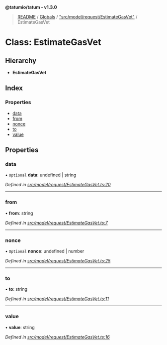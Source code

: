 **@tatumio/tatum - v1.3.0**

> [README](../README.md) / [Globals](../globals.md) / ["src/model/request/EstimateGasVet"](../modules/_src_model_request_estimategasvet_.md) / EstimateGasVet

# Class: EstimateGasVet

## Hierarchy

* **EstimateGasVet**

## Index

### Properties

* [data](_src_model_request_estimategasvet_.estimategasvet.md#data)
* [from](_src_model_request_estimategasvet_.estimategasvet.md#from)
* [nonce](_src_model_request_estimategasvet_.estimategasvet.md#nonce)
* [to](_src_model_request_estimategasvet_.estimategasvet.md#to)
* [value](_src_model_request_estimategasvet_.estimategasvet.md#value)

## Properties

### data

• `Optional` **data**: undefined \| string

*Defined in [src/model/request/EstimateGasVet.ts:20](https://github.com/tatumio/tatum-js/blob/31bb1b4/src/model/request/EstimateGasVet.ts#L20)*

___

### from

•  **from**: string

*Defined in [src/model/request/EstimateGasVet.ts:7](https://github.com/tatumio/tatum-js/blob/31bb1b4/src/model/request/EstimateGasVet.ts#L7)*

___

### nonce

• `Optional` **nonce**: undefined \| number

*Defined in [src/model/request/EstimateGasVet.ts:25](https://github.com/tatumio/tatum-js/blob/31bb1b4/src/model/request/EstimateGasVet.ts#L25)*

___

### to

•  **to**: string

*Defined in [src/model/request/EstimateGasVet.ts:11](https://github.com/tatumio/tatum-js/blob/31bb1b4/src/model/request/EstimateGasVet.ts#L11)*

___

### value

•  **value**: string

*Defined in [src/model/request/EstimateGasVet.ts:16](https://github.com/tatumio/tatum-js/blob/31bb1b4/src/model/request/EstimateGasVet.ts#L16)*
